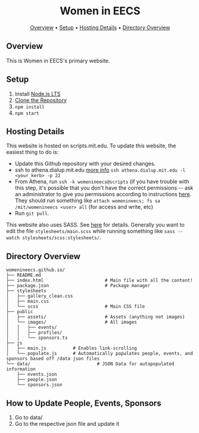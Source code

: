 <h1 align="center">Women in EECS</h1>

<div align="center">
	<a href="#overview">Overview</a>
  <span> • </span>
    	<a href="#setup">Setup</a>
  <span> • </span>
    	<a href="#hosting">Hosting Details</a>
  <span> • </span>
        <a href="#directory">Directory Overview</a>
  <p></p>
</div>

## Overview

This is Women in EECS's primary website.

## Setup

1. Install [Node.js LTS](https://nodejs.org/en/download)
2. [Clone the Repository](https://github.com/womenineecs/womenineecs.github.io)
3. `npm install`
4. `npm start`

## Hosting Details

This website is hosted on scripts.mit.edu. To update this website, the
easiest thing to do is:

- Update this Github repository with your desired changes.
- ssh to athena.dialup.mit.edu [more info](http://web.mit.edu/dialup/www/ssh.html)
  `ssh athena.dialup.mit.edu -l <your_kerb> -p 22`
- From Athena, run `ssh -k womenineecs@scripts` (if you have trouble with this step, it's possible that you don't have the correct permissions -- ask an administrator to give you permissions according to instructions [here](https://scripts.mit.edu/faq/58/). They should run something like `attach womenineecs; fs sa /mit/womenineecs <user> all` (for access and write, etc)
- Run `git pull`.

This website also uses SASS. See [here](https://sass-lang.com/) for details. Generally you want to edit the file `stylesheets/main.scss` while running something like `sass --watch stylesheets/scss:stylesheets/`.

## Directory Overview

```
womenineecs.github.io/
├── README.md
├── index.html                       # Main file with all the content!
├── package.json                     # Package manager
├── stylesheets
│   ├── gallery_clean.css
│   ├── main.css
│   └── scss                         # Main CSS file
├── public
│   ├── assets/                      # Assets (anything not images)
│   └── images/                      # All images
│   │   ├── events/
│   │   ├── profiles/
│   │   └── sponsors.ts
├── js
│   ├── main.js          # Enables link-scrolling
│   └── populate.js      # Automatically populates people, events, and sponsors based off /data json files
└── data/                         # JSON Data for autopopulated information
    ├── events.json
    ├── people.json
    └── sponsors.json
```

## How to Update People, Events, Sponsors

1. Go to data/
2. Go to the respective json file and update it
